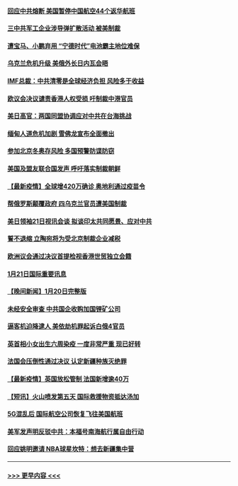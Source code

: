 #### [回应中共熔断 美国暂停中国航空44个返华航班](../pages/prog202/a103327175.md?t=01220850) 
#### [三中共军工企业涉导弹扩散活动 被美制裁](../pages/prog202/a103327161.md?t=01220850) 
#### [遭宝马、小鹏弃用 “宁德时代”电池霸主地位难保](../pages/prog202/a103327083.md?t=01220850) 
#### [乌克兰危机升级 美俄外长日内瓦会晤](../pages/prog202/a103327155.md?t=01220850) 
#### [IMF总裁：中共清零是全球经济负担 风险多于收益](../pages/prog202/a103326981.md?t=01220850) 
#### [欧议会决议谴责香港人权受损 吁制裁中港官员](../pages/prog202/a103327084.md?t=01220850) 
#### [美日高官：两国同盟协调应对中共在台海挑战](../pages/prog202/a103326914.md?t=01220850) 
#### [缅甸人道危机加剧 雪佛龙宣布全面撤出](../pages/prog202/a103326898.md?t=01220850) 
#### [参加北京冬奥存风险 多国预警防谍防窃](../pages/prog202/a103327026.md?t=01220850) 
#### [美国及盟友联合国发声 呼吁落实制裁朝鲜](../pages/prog202/a103327007.md?t=01220850) 
#### [【最新疫情】全球增420万确诊 奥地利通过疫苗令](../pages/prog202/a103327030.md?t=01220850) 
#### [帮俄罗斯颠覆政府 四乌克兰官员遭美国制裁](../pages/prog202/a103327013.md?t=01220850) 
#### [美日领袖21日视讯会谈 拟谈印太共同愿景、应对中共](../pages/prog202/a103326920.md?t=01220850) 
#### [誓不退缩 立陶宛将为受北京制裁企业减税](../pages/prog202/a103326723.md?t=01220850) 
#### [欧洲议会通过决议首提检视香港世贸独立会籍](../pages/prog202/a103326810.md?t=01220850) 
#### [1月21日国际重要讯息](../pages/prog202/a103326745.md?t=01220850) 
#### [【晚间新闻】1月20日完整版](../pages/prog202/a103326440.md?t=01220850) 
#### [未经安全审查 中共国企收购加国锂矿公司](../pages/prog202/a103324411.md?t=01220850) 
#### [逼客机迫降逮人 美依劫机罪起诉白俄4官员](../pages/prog202/a103326547.md?t=01220850) 
#### [英首相小女出生六周染疫 一度非常严重 现已好转](../pages/prog202/a103326472.md?t=01220850) 
#### [法国会压倒性通过决议 认定新疆种族灭绝罪](../pages/prog202/a103326181.md?t=01220850) 
#### [【最新疫情】英国放松管制 法国新增逾40万](../pages/prog202/a103326120.md?t=01220850) 
#### [【短讯】火山喷发第五天 国际救援物资抵达汤加](../pages/prog202/a103326094.md?t=01220850) 
#### [5G混乱后 国际航空公司恢复飞往美国航班](../pages/prog202/a103326020.md?t=01220850) 
#### [美军发声明反驳中共：本福号南海航行属自由行动](../pages/prog202/a103326064.md?t=01220850) 
#### [回应姚明邀请 NBA球星坎特：想去新疆集中营](../pages/prog202/a103326051.md?t=01220850) 

----
#### [ >>> 更早内容 <<< ](../indexes/prog202-earlier.md)
